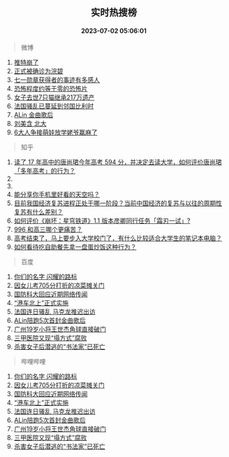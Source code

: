 <div align="center"><h2>实时热搜榜</h2><h4>2023-07-02 05:06:01</h4></div>

> 微博  

1. [推特崩了](https://s.weibo.com/weibo?q=%E6%8E%A8%E7%89%B9%E5%B4%A9%E4%BA%86&t=31&band_rank=1&Refer=top)<br />
2. [正式被确诊为浣碧](https://s.weibo.com/weibo?q=%23%E6%AD%A3%E5%BC%8F%E8%A2%AB%E7%A1%AE%E8%AF%8A%E4%B8%BA%E6%B5%A3%E7%A2%A7%23&t=31&band_rank=2&Refer=top)<br />
3. [七一勋章获得者的事迹有多感人](https://s.weibo.com/weibo?q=%23%E4%B8%83%E4%B8%80%E5%8B%8B%E7%AB%A0%E8%8E%B7%E5%BE%97%E8%80%85%E7%9A%84%E4%BA%8B%E8%BF%B9%E6%9C%89%E5%A4%9A%E6%84%9F%E4%BA%BA%23&t=31&band_rank=3&Refer=top)<br />
4. [恐怖程度约等于零的恐怖片](https://s.weibo.com/weibo?q=%E6%81%90%E6%80%96%E7%A8%8B%E5%BA%A6%E7%BA%A6%E7%AD%89%E4%BA%8E%E9%9B%B6%E7%9A%84%E6%81%90%E6%80%96%E7%89%87&t=31&band_rank=4&Refer=top)<br />
5. [女子去世7只猫继承217万遗产](https://s.weibo.com/weibo?q=%23%E5%A5%B3%E5%AD%90%E5%8E%BB%E4%B8%967%E5%8F%AA%E7%8C%AB%E7%BB%A7%E6%89%BF217%E4%B8%87%E9%81%97%E4%BA%A7%23&t=31&band_rank=5&Refer=top)<br />
6. [法国骚乱已蔓延到邻国比利时](https://s.weibo.com/weibo?q=%23%E6%B3%95%E5%9B%BD%E9%AA%9A%E4%B9%B1%E5%B7%B2%E8%94%93%E5%BB%B6%E5%88%B0%E9%82%BB%E5%9B%BD%E6%AF%94%E5%88%A9%E6%97%B6%23&t=31&band_rank=6&Refer=top)<br />
7. [ALin 金曲歌后](https://s.weibo.com/weibo?q=ALin%20%E9%87%91%E6%9B%B2%E6%AD%8C%E5%90%8E&t=31&band_rank=7&Refer=top)<br />
8. [刘美含 北大](https://s.weibo.com/weibo?q=%E5%88%98%E7%BE%8E%E5%90%AB%20%E5%8C%97%E5%A4%A7&t=31&band_rank=8&Refer=top)<br />
9. [6大人争接萌娃放学姥爷赢麻了](https://s.weibo.com/weibo?q=%236%E5%A4%A7%E4%BA%BA%E4%BA%89%E6%8E%A5%E8%90%8C%E5%A8%83%E6%94%BE%E5%AD%A6%E5%A7%A5%E7%88%B7%E8%B5%A2%E9%BA%BB%E4%BA%86%23&t=31&band_rank=9&Refer=top)<br />

> 知乎  

1. [读了 17 年高中的唐尚珺今年高考 594 分，并决定去读大学，如何评价唐尚珺「多年高考」的行为？](https://www.zhihu.com/question/609651139)<br />
2. []()<br />
3. []()<br />
4. [能分享你手机里好看的天空吗？](https://www.zhihu.com/question/608827610)<br />
5. [目前我国经济复苏进程正处于哪一阶段？当前中国经济的复苏与以往的周期性复苏有什么差别？](https://www.zhihu.com/question/609606249)<br />
6. [如何评价《崩坏：星穹铁道》1.1 版本彦卿同行任务「霜刃一试」?](https://www.zhihu.com/question/609476391)<br />
7. [996 和高三哪个更痛苦？](https://www.zhihu.com/question/605620273)<br />
8. [高考结束了，马上要步入大学校门了，有什么比较适合大学生的笔记本电脑？](https://www.zhihu.com/question/606656875)<br />
9. [如何看待吃自助餐先拿一盘蛋炒饭这种行为？](https://www.zhihu.com/question/440916537)<br />

> 百度  

1. [你们的名字 闪耀的路标](https://www.baidu.com/s?wd=%E4%BD%A0%E4%BB%AC%E7%9A%84%E5%90%8D%E5%AD%97+%E9%97%AA%E8%80%80%E7%9A%84%E8%B7%AF%E6%A0%87&sa=fyb_news&rsv_dl=fyb_news)<br />
2. [因女儿考705分打折的凉菜摊关门](https://www.baidu.com/s?wd=%E5%9B%A0%E5%A5%B3%E5%84%BF%E8%80%83705%E5%88%86%E6%89%93%E6%8A%98%E7%9A%84%E5%87%89%E8%8F%9C%E6%91%8A%E5%85%B3%E9%97%A8&sa=fyb_news&rsv_dl=fyb_news)<br />
3. [国防科大回应近期网络传闻](https://www.baidu.com/s?wd=%E5%9B%BD%E9%98%B2%E7%A7%91%E5%A4%A7%E5%9B%9E%E5%BA%94%E8%BF%91%E6%9C%9F%E7%BD%91%E7%BB%9C%E4%BC%A0%E9%97%BB&sa=fyb_news&rsv_dl=fyb_news)<br />
4. [“港车北上”正式实施](https://www.baidu.com/s?wd=%E2%80%9C%E6%B8%AF%E8%BD%A6%E5%8C%97%E4%B8%8A%E2%80%9D%E6%AD%A3%E5%BC%8F%E5%AE%9E%E6%96%BD&sa=fyb_news&rsv_dl=fyb_news)<br />
5. [法国连日骚乱 马克龙推迟出访](https://www.baidu.com/s?wd=%E6%B3%95%E5%9B%BD%E8%BF%9E%E6%97%A5%E9%AA%9A%E4%B9%B1+%E9%A9%AC%E5%85%8B%E9%BE%99%E6%8E%A8%E8%BF%9F%E5%87%BA%E8%AE%BF&sa=fyb_news&rsv_dl=fyb_news)<br />
6. [ALin陪跑5次首封金曲歌后](https://www.baidu.com/s?wd=ALin%E9%99%AA%E8%B7%915%E6%AC%A1%E9%A6%96%E5%B0%81%E9%87%91%E6%9B%B2%E6%AD%8C%E5%90%8E&sa=fyb_news&rsv_dl=fyb_news)<br />
7. [广州19岁小将王世杰角球直接破门](https://www.baidu.com/s?wd=%E5%B9%BF%E5%B7%9E19%E5%B2%81%E5%B0%8F%E5%B0%86%E7%8E%8B%E4%B8%96%E6%9D%B0%E8%A7%92%E7%90%83%E7%9B%B4%E6%8E%A5%E7%A0%B4%E9%97%A8&sa=fyb_news&rsv_dl=fyb_news)<br />
8. [三甲医院又现“塌方式”腐败](https://www.baidu.com/s?wd=%E4%B8%89%E7%94%B2%E5%8C%BB%E9%99%A2%E5%8F%88%E7%8E%B0%E2%80%9C%E5%A1%8C%E6%96%B9%E5%BC%8F%E2%80%9D%E8%85%90%E8%B4%A5&sa=fyb_news&rsv_dl=fyb_news)<br />
9. [杀害女子后潜逃的“书法家”已死亡](https://www.baidu.com/s?wd=%E6%9D%80%E5%AE%B3%E5%A5%B3%E5%AD%90%E5%90%8E%E6%BD%9C%E9%80%83%E7%9A%84%E2%80%9C%E4%B9%A6%E6%B3%95%E5%AE%B6%E2%80%9D%E5%B7%B2%E6%AD%BB%E4%BA%A1&sa=fyb_news&rsv_dl=fyb_news)<br />

> 哔哩哔哩  

1. [你们的名字 闪耀的路标](https://www.baidu.com/s?wd=%E4%BD%A0%E4%BB%AC%E7%9A%84%E5%90%8D%E5%AD%97+%E9%97%AA%E8%80%80%E7%9A%84%E8%B7%AF%E6%A0%87&sa=fyb_news&rsv_dl=fyb_news)<br />
2. [因女儿考705分打折的凉菜摊关门](https://www.baidu.com/s?wd=%E5%9B%A0%E5%A5%B3%E5%84%BF%E8%80%83705%E5%88%86%E6%89%93%E6%8A%98%E7%9A%84%E5%87%89%E8%8F%9C%E6%91%8A%E5%85%B3%E9%97%A8&sa=fyb_news&rsv_dl=fyb_news)<br />
3. [国防科大回应近期网络传闻](https://www.baidu.com/s?wd=%E5%9B%BD%E9%98%B2%E7%A7%91%E5%A4%A7%E5%9B%9E%E5%BA%94%E8%BF%91%E6%9C%9F%E7%BD%91%E7%BB%9C%E4%BC%A0%E9%97%BB&sa=fyb_news&rsv_dl=fyb_news)<br />
4. [“港车北上”正式实施](https://www.baidu.com/s?wd=%E2%80%9C%E6%B8%AF%E8%BD%A6%E5%8C%97%E4%B8%8A%E2%80%9D%E6%AD%A3%E5%BC%8F%E5%AE%9E%E6%96%BD&sa=fyb_news&rsv_dl=fyb_news)<br />
5. [法国连日骚乱 马克龙推迟出访](https://www.baidu.com/s?wd=%E6%B3%95%E5%9B%BD%E8%BF%9E%E6%97%A5%E9%AA%9A%E4%B9%B1+%E9%A9%AC%E5%85%8B%E9%BE%99%E6%8E%A8%E8%BF%9F%E5%87%BA%E8%AE%BF&sa=fyb_news&rsv_dl=fyb_news)<br />
6. [ALin陪跑5次首封金曲歌后](https://www.baidu.com/s?wd=ALin%E9%99%AA%E8%B7%915%E6%AC%A1%E9%A6%96%E5%B0%81%E9%87%91%E6%9B%B2%E6%AD%8C%E5%90%8E&sa=fyb_news&rsv_dl=fyb_news)<br />
7. [广州19岁小将王世杰角球直接破门](https://www.baidu.com/s?wd=%E5%B9%BF%E5%B7%9E19%E5%B2%81%E5%B0%8F%E5%B0%86%E7%8E%8B%E4%B8%96%E6%9D%B0%E8%A7%92%E7%90%83%E7%9B%B4%E6%8E%A5%E7%A0%B4%E9%97%A8&sa=fyb_news&rsv_dl=fyb_news)<br />
8. [三甲医院又现“塌方式”腐败](https://www.baidu.com/s?wd=%E4%B8%89%E7%94%B2%E5%8C%BB%E9%99%A2%E5%8F%88%E7%8E%B0%E2%80%9C%E5%A1%8C%E6%96%B9%E5%BC%8F%E2%80%9D%E8%85%90%E8%B4%A5&sa=fyb_news&rsv_dl=fyb_news)<br />
9. [杀害女子后潜逃的“书法家”已死亡](https://www.baidu.com/s?wd=%E6%9D%80%E5%AE%B3%E5%A5%B3%E5%AD%90%E5%90%8E%E6%BD%9C%E9%80%83%E7%9A%84%E2%80%9C%E4%B9%A6%E6%B3%95%E5%AE%B6%E2%80%9D%E5%B7%B2%E6%AD%BB%E4%BA%A1&sa=fyb_news&rsv_dl=fyb_news)<br />

